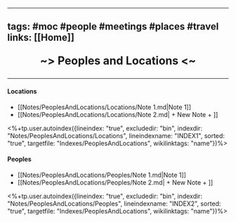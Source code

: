 ----
tags: #moc #people #meetings #places #travel
links: [[Home]]
----
<p align="center" style="font-size: 25; font-weight: bold;"> ~> Peoples and Locations <~ </p>

----

#### Locations
<!--INDEX1-->
- [[Notes/PeoplesAndLocations/Locations/Note 1.md|Note 1]]
- [[Notes/PeoplesAndLocations/Locations/Note 2.md| + New Note + ]]

<%+tp.user.autoindex({lineindex: "true", excludedir: "bin", indexdir: "Notes/PeoplesAndLocations/Locations", lineindexname: "INDEX1", sorted: "true", targetfile: "Indexes/PeoplesAndLocations", wikilinktags: "name"})%>
<!--INDEX1-->

#### Peoples
<!--INDEX2-->
- [[Notes/PeoplesAndLocations/Peoples/Note 1.md|Note 1]]
- [[Notes/PeoplesAndLocations/Peoples/Note 2.md| + New Note + ]]

<%+tp.user.autoindex({lineindex: "true", excludedir: "bin", indexdir: "Notes/PeoplesAndLocations/Peoples", lineindexname: "INDEX2", sorted: "true", targetfile: "Indexes/PeoplesAndLocations", wikilinktags: "name"})%>
<!--INDEX2-->
